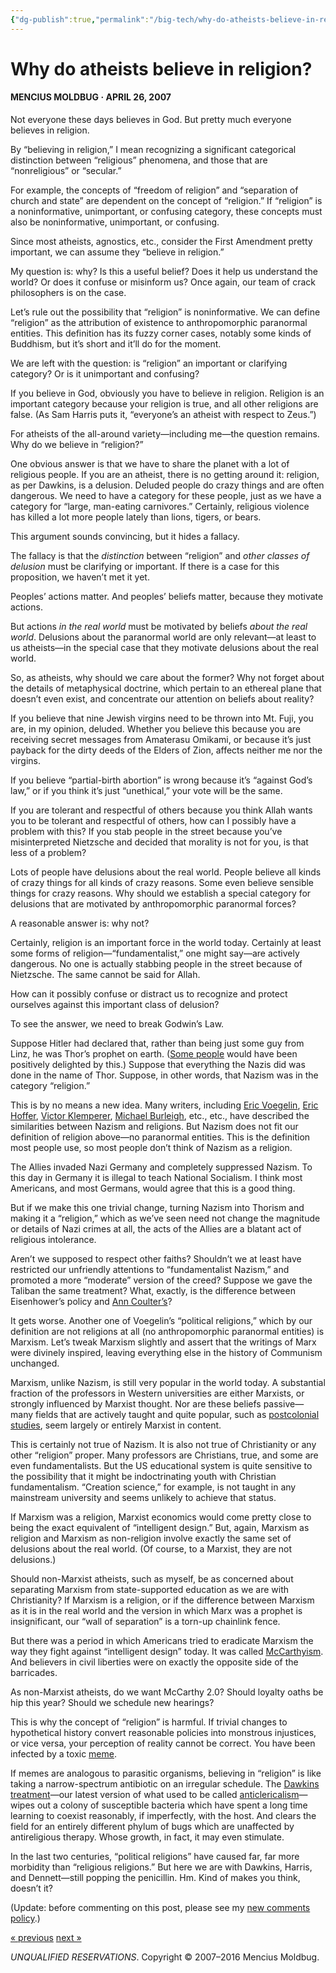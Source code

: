 ```yaml
---
{"dg-publish":true,"permalink":"/big-tech/why-do-atheists-believe-in-religion/","tags":["Yarvin"],"noteIcon":""}
---
```



# Why do atheists believe in religion?

#### MENCIUS MOLDBUG **·** APRIL 26, 2007

Not everyone these days believes in God. But pretty much everyone believes in religion.

By “believing in religion,” I mean recognizing a significant categorical distinction between “religious” phenomena, and those that are “nonreligious” or “secular.”

For example, the concepts of “freedom of religion” and “separation of church and state” are dependent on the concept of “religion.” If “religion” is a noninformative, unimportant, or confusing category, these concepts must also be noninformative, unimportant, or confusing.

Since most atheists, agnostics, etc., consider the First Amendment pretty important, we can assume they “believe in religion.”

My question is: why? Is this a useful belief? Does it help us understand the world? Or does it confuse or misinform us? Once again, our team of crack philosophers is on the case.

Let’s rule out the possibility that “religion” is noninformative. We can define “religion” as the attribution of existence to anthropomorphic paranormal entities. This definition has its fuzzy corner cases, notably some kinds of Buddhism, but it’s short and it’ll do for the moment.

We are left with the question: is “religion” an important or clarifying category? Or is it unimportant and confusing?

If you believe in God, obviously you have to believe in religion. Religion is an important category because your religion is true, and all other religions are false. (As Sam Harris puts it, “everyone’s an atheist with respect to Zeus.”)

For atheists of the all-around variety—including me—the question remains. Why do we believe in “religion?”

One obvious answer is that we have to share the planet with a lot of religious people. If you are an atheist, there is no getting around it: religion, as per Dawkins, is a delusion. Deluded people do crazy things and are often dangerous. We need to have a category for these people, just as we have a category for “large, man-eating carnivores.” Certainly, religious violence has killed a lot more people lately than lions, tigers, or bears.

This argument sounds convincing, but it hides a fallacy.

The fallacy is that the _distinction_ between “religion” and _other classes of delusion_ must be clarifying or important. If there is a case for this proposition, we haven’t met it yet.

Peoples’ actions matter. And peoples’ beliefs matter, because they motivate actions.

But actions _in the real world_ must be motivated by beliefs _about the real world_. Delusions about the paranormal world are only relevant—at least to us atheists—in the special case that they motivate delusions about the real world.

So, as atheists, why should we care about the former? Why not forget about the details of metaphysical doctrine, which pertain to an ethereal plane that doesn’t even exist, and concentrate our attention on beliefs about reality?

If you believe that nine Jewish virgins need to be thrown into Mt. Fuji, you are, in my opinion, deluded. Whether you believe this because you are receiving secret messages from Amaterasu Omikami, or because it’s just payback for the dirty deeds of the Elders of Zion, affects neither me nor the virgins.

If you believe “partial-birth abortion” is wrong because it’s “against God’s law,” or if you think it’s just “unethical,” your vote will be the same.

If you are tolerant and respectful of others because you think Allah wants you to be tolerant and respectful of others, how can I possibly have a problem with this? If you stab people in the street because you’ve misinterpreted Nietzsche and decided that morality is not for you, is that less of a problem?

Lots of people have delusions about the real world. People believe all kinds of crazy things for all kinds of crazy reasons. Some even believe sensible things for crazy reasons. Why should we establish a special category for delusions that are motivated by anthropomorphic paranormal forces?

A reasonable answer is: why not?

Certainly, religion is an important force in the world today. Certainly at least some forms of religion—“fundamentalist,” one might say—are actively dangerous. No one is actually stabbing people in the street because of Nietzsche. The same cannot be said for Allah.

How can it possibly confuse or distract us to recognize and protect ourselves against this important class of delusion?

To see the answer, we need to break Godwin’s Law.

Suppose Hitler had declared that, rather than being just some guy from Linz, he was Thor’s prophet on earth. ([Some people](https://en.wikipedia.org/Thule_Society) would have been positively delighted by this.) Suppose that everything the Nazis did was done in the name of Thor. Suppose, in other words, that Nazism was in the category “religion.”

This is by no means a new idea. Many writers, including [Eric Voegelin](https://en.wikipedia.org/wiki/Political_religion), [Eric Hoffer](https://en.wikipedia.org/wiki/Eric_Hoffer), [Victor Klemperer](https://en.wikipedia.org/wiki/Victor_Klemperer), [Michael Burleigh](https://en.wikipedia.org/wiki/Michael_Burleigh), etc., etc., have described the similarities between Nazism and religions. But Nazism does not fit our definition of religion above—no paranormal entities. This is the definition most people use, so most people don’t think of Nazism as a religion.

The Allies invaded Nazi Germany and completely suppressed Nazism. To this day in Germany it is illegal to teach National Socialism. I think most Americans, and most Germans, would agree that this is a good thing.

But if we make this one trivial change, turning Nazism into Thorism and making it a “religion,” which as we’ve seen need not change the magnitude or details of Nazi crimes at all, the acts of the Allies are a blatant act of religious intolerance.

Aren’t we supposed to respect other faiths? Shouldn’t we at least have restricted our unfriendly attentions to “fundamentalist Nazism,” and promoted a more “moderate” version of the creed? Suppose we gave the Taliban the same treatment? What, exactly, is the difference between Eisenhower’s policy and [Ann Coulter’s](http://www.nationalreview.com/coulter/coulter.shtml)?

It gets worse. Another one of Voegelin’s “political religions,” which by our definition are not religions at all (no anthropomorphic paranormal entities) is Marxism. Let’s tweak Marxism slightly and assert that the writings of Marx were divinely inspired, leaving everything else in the history of Communism unchanged.

Marxism, unlike Nazism, is still very popular in the world today. A substantial fraction of the professors in Western universities are either Marxists, or strongly influenced by Marxist thought. Nor are these beliefs passive—many fields that are actively taught and quite popular, such as [postcolonial studies](https://en.wikipedia.org/wiki/Postcolonialism), seem largely or entirely Marxist in content.

This is certainly not true of Nazism. It is also not true of Christianity or any other “religion” proper. Many professors are Christians, true, and some are even fundamentalists. But the US educational system is quite sensitive to the possibility that it might be indoctrinating youth with Christian fundamentalism. “Creation science,” for example, is not taught in any mainstream university and seems unlikely to achieve that status.

If Marxism was a religion, Marxist economics would come pretty close to being the exact equivalent of “intelligent design.” But, again, Marxism as religion and Marxism as non-religion involve exactly the same set of delusions about the real world. (Of course, to a Marxist, they are not delusions.)

Should non-Marxist atheists, such as myself, be as concerned about separating Marxism from state-supported education as we are with Christianity? If Marxism is a religion, or if the difference between Marxism as it is in the real world and the version in which Marx was a prophet is insignificant, our “wall of separation” is a torn-up chainlink fence.

But there was a period in which Americans tried to eradicate Marxism the way they fight against “intelligent design” today. It was called [McCarthyism](https://en.wikipedia.org/wiki/Mccarthyism). And believers in civil liberties were on exactly the opposite side of the barricades.

As non-Marxist atheists, do we want McCarthy 2.0? Should loyalty oaths be hip this year? Should we schedule new hearings?

This is why the concept of “religion” is harmful. If trivial changes to hypothetical history convert reasonable policies into monstrous injustices, or vice versa, your perception of reality cannot be correct. You have been infected by a toxic [meme](https://en.wikipedia.org/wiki/Meme).

If memes are analogous to parasitic organisms, believing in “religion” is like taking a narrow-spectrum antibiotic on an irregular schedule. The [Dawkins treatment](https://en.wikipedia.org/wiki/God_delusion)—our latest version of what used to be called [anticlericalism](https://en.wikipedia.org/wiki/Anticlericalism)—wipes out a colony of susceptible bacteria which have spent a long time learning to coexist reasonably, if imperfectly, with the host. And clears the field for an entirely different phylum of bugs which are unaffected by antireligious therapy. Whose growth, in fact, it may even stimulate.

In the last two centuries, “political religions” have caused far, far more morbidity than “religious religions.” But here we are with Dawkins, Harris, and Dennett—still popping the penicillin. Hm. Kind of makes you think, doesn’t it?

(Update: before commenting on this post, please see my [new comments policy](https://www.unqualified-reservations.org/2007/04/my-new-comments-policy/).)

[« previous](https://www.unqualified-reservations.org/2007/04/case-against-democracy-ten-red-pills/) [next »](https://www.unqualified-reservations.org/2007/04/improper-political-influence-over/)

_UNQUALIFIED RESERVATIONS_. Copyright © 2007–2016 Mencius Moldbug.